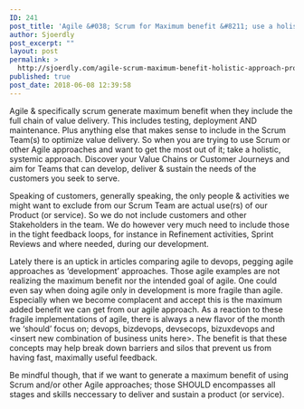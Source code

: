 ```yaml
---
ID: 241
post_title: 'Agile &#038; Scrum for Maximum benefit &#8211; use a holistic approach to product value'
author: Sjoerdly
post_excerpt: ""
layout: post
permalink: >
  http://sjoerdly.com/agile-scrum-maximum-benefit-holistic-approach-product-value/
published: true
post_date: 2018-06-08 12:39:58
---
```

<p dir="auto">Agile &amp; specifically scrum generate maximum benefit when they include the full chain of value delivery. This includes testing, deployment AND maintenance. Plus anything else that makes sense to include in the Scrum Team(s) to optimize value delivery. So when you are trying to use Scrum or other Agile approaches and want to get the most out of it; take a holistic, systemic approach. Discover your Value Chains or Customer Journeys and aim for Teams that can develop, deliver &amp; sustain the needs of the customers you seek to serve.</p>
Speaking of customers, generally speaking, the only people &amp; activities we might want to exclude from our Scrum Team are actual use(rs) of our Product (or service). So we do not include customers and other Stakeholders in the team. We do however very much need to include those in the tight feedback loops, for instance in Refinement activities, Sprint Reviews and where needed, during our development.
<p dir="ltr">Lately there is an uptick in articles comparing agile to devops, pegging agile approaches as ‘development’ approaches. Those agile examples are not realizing the maximum benefit nor the intended goal of agile. One could even say when doing agile only in development is more fragile than agile. Especially when we become complacent and accept this is the maximum added benefit we can get from our agile approach. As a reaction to these fragile implementations of agile, there is always a new flavor of the month we ‘should’ focus on; devops, bizdevops, devsecops, bizuxdevops and &lt;insert new combination of business units here&gt;. The benefit is that these concepts may help break down barriers and silos that prevent us from having fast, maximally useful feedback.</p>
<p dir="ltr">Be mindful though, that if we want to generate a maximum benefit of using Scrum and/or other Agile approaches; those SHOULD encompasses all stages and skills neccessary to deliver and sustain a product (or service).</p>